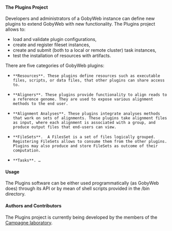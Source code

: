 #### The Plugins Project

Developers and administrators of a GobyWeb instance can define new plugins to extend GobyWeb with new functionality. The Plugins project allows to:
 
* 	load and validate plugin configurations, 
* 	create and register fileset instances,
* 	create and submit (both to a local or remote cluster) task instances,
*   test the installation of resources with artifacts.

There are five categories of GobyWeb plugins:

*     **Resources**. These plugins define resources such as executable files, scripts, or data files, that other plugins can share access to.
*     **Aligners**. These plugins provide functionality to align reads to a reference genome. They are used to expose various alignment methods to the end user.
*     **Alignment Analyses**. These plugins integrate analyses methods that work on sets of alignments. These plugins take alignment files as input, where each alignment is associated with a group, and produce output files that end-users can view.
*     **FileSets**.  A FilesSet is a set of files logically grouped. Registering FileSets allows to consume them from the other plugins. Plugins may also produce and store FileSets as outcome of their computation.
*     **Tasks**. …

#### Usage

The Plugins software can be either used programmatically (as GobyWeb does) through its API or by mean of shell scripts provided in the /bin directory.

#### Authors and Contributors
The Plugins project is currently being developed by the members of the [Campagne laboratory](http://campagnelab.org).
